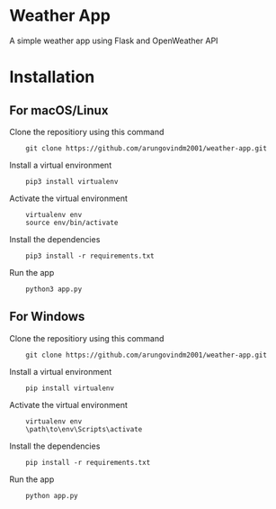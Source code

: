 # Weather App

A simple weather app using Flask and OpenWeather API


# Installation

## For macOS/Linux
Clone the repositiory using this command
```
    git clone https://github.com/arungovindm2001/weather-app.git
```
Install a virtual environment
```
    pip3 install virtualenv
```
Activate the virtual environment
```
    virtualenv env
    source env/bin/activate
```
Install the dependencies
```
    pip3 install -r requirements.txt
```
Run the app
```
    python3 app.py
```
## For Windows
Clone the repositiory using this command
```
    git clone https://github.com/arungovindm2001/weather-app.git
```
Install a virtual environment
```
    pip install virtualenv
```
Activate the virtual environment
```
    virtualenv env
    \path\to\env\Scripts\activate
```
Install the dependencies
```
    pip install -r requirements.txt
```
Run the app
```
    python app.py
 ```

